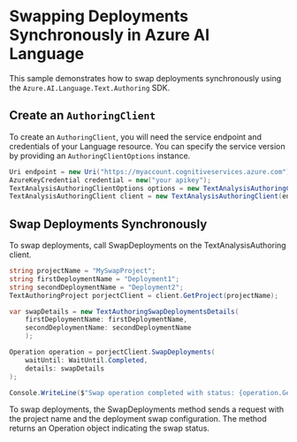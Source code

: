 # Swapping Deployments Synchronously in Azure AI Language

This sample demonstrates how to swap deployments synchronously using the `Azure.AI.Language.Text.Authoring` SDK.

## Create an `AuthoringClient`

To create an `AuthoringClient`, you will need the service endpoint and credentials of your Language resource. You can specify the service version by providing an `AuthoringClientOptions` instance.

```C# Snippet:CreateTextAuthoringClientForSpecificApiVersion
Uri endpoint = new Uri("https://myaccount.cognitiveservices.azure.com");
AzureKeyCredential credential = new("your apikey");
TextAnalysisAuthoringClientOptions options = new TextAnalysisAuthoringClientOptions(TextAnalysisAuthoringClientOptions.ServiceVersion.V2024_11_15_Preview);
TextAnalysisAuthoringClient client = new TextAnalysisAuthoringClient(endpoint, credential, options);
```

## Swap Deployments Synchronously

To swap deployments, call SwapDeployments on the TextAnalysisAuthoring client.

```C# Snippet:Sample12_TextAuthoring_SwapDeployments
string projectName = "MySwapProject";
string firstDeploymentName = "Deployment1";
string secondDeploymentName = "Deployment2";
TextAuthoringProject porjectClient = client.GetProject(projectName);

var swapDetails = new TextAuthoringSwapDeploymentsDetails(
    firstDeploymentName: firstDeploymentName,
    secondDeploymentName: secondDeploymentName
    );

Operation operation = porjectClient.SwapDeployments(
    waitUntil: WaitUntil.Completed,
    details: swapDetails
);

Console.WriteLine($"Swap operation completed with status: {operation.GetRawResponse().Status}");
```

To swap deployments, the SwapDeployments method sends a request with the project name and the deployment swap configuration. The method returns an Operation object indicating the swap status.
